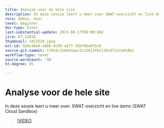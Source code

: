```yaml
---
title: Analyse voor de hele site
description: In deze sessie leert u meer over SWAT-overzicht en live demo (SWAT Cloud Sandbox)
role: Admin, User
level: Beginner
doc-type: Event
last-substantial-update: 2023-08-17T00:00:00Z
jira: KT-13818
thumbnail: 3422529.jpeg
exl-id: 920c48e0-a808-4c99-a977-35bf06e0fbc0
source-git-commit: 1792dc318643aec2c12613f621361d72a7a918b1
workflow-type: tm+mt
source-wordcount: '36'
ht-degree: 0%

---
```


# Analyse voor de hele site

In deze sessie leert u meer over: SWAT-overzicht en live demo (SWAT Cloud Sandbox)

>[!VIDEO](https://video.tv.adobe.com/v/3422529/?learn=on)
